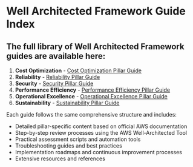 # Well Architected Framework Guide Index

## The full library of Well Architected Framework guides are available here:

1. **Cost Optimization** - [Cost Optimization Pillar Guide](https://github.com/rushealy-aws/well-architected-guide-cost-pillar)
2. **Reliability** - [Reliability Pillar Guide](https://github.com/rushealy-aws/well-architected-guide-reliability-pillar)
3. **Security** - [Security Pillar Guide](https://github.com/rushealy-aws/well-architected-guide-security-pillar)
4. **Performance Efficiency** - [Performance Efficiency Pillar Guide](https://github.com/rushealy-aws/well-architected-guide-performance-pillar)
5. **Operational Excellence** - [Operational Excellence Pillar Guide](https://github.com/rushealy-aws/well-architected-guide-operational-excellence-pillar)
6. **Sustainability** - [Sustainability Pillar Guide](https://github.com/rushealy-aws/well-architected-guide-sustainability-pillar)

Each guide follows the same comprehensive structure and includes:
- Detailed pillar-specific content based on official AWS documentation
- Step-by-step review processes using the AWS Well-Architected Tool
- Practical assessment scripts and automation tools
- Troubleshooting guides and best practices
- Implementation roadmaps and continuous improvement processes
- Extensive resources and references
